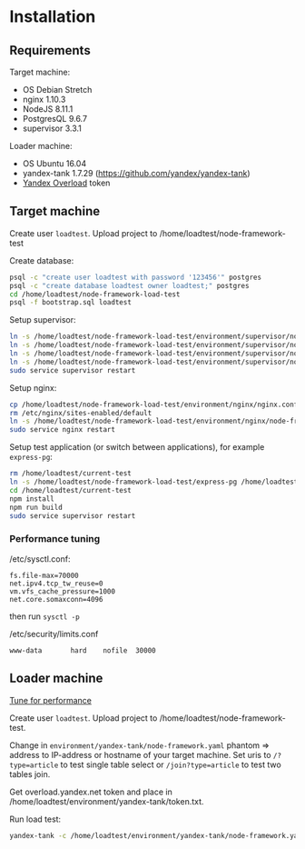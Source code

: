 # Installation

## Requirements

Target machine:
* OS Debian Stretch
* nginx 1.10.3
* NodeJS 8.11.1
* PostgresQL 9.6.7
* supervisor 3.3.1

Loader machine:
* OS Ubuntu 16.04
* yandex-tank 1.7.29 (https://github.com/yandex/yandex-tank)
* [Yandex Overload](http://overload.yandex.net) token

## Target machine

Create user `loadtest`.
Upload project to /home/loadtest/node-framework-test

Create database:
```sh
psql -c "create user loadtest with password '123456'" postgres
psql -c "create database loadtest owner loadtest;" postgres
cd /home/loadtest/node-framework-load-test
psql -f bootstrap.sql loadtest 
```

Setup supervisor:
```sh
ln -s /home/loadtest/node-framework-load-test/environment/supervisor/node-framework_1.conf /etc/supervisor/conf.d/
ln -s /home/loadtest/node-framework-load-test/environment/supervisor/node-framework_2.conf /etc/supervisor/conf.d/
ln -s /home/loadtest/node-framework-load-test/environment/supervisor/node-framework_3.conf /etc/supervisor/conf.d/
ln -s /home/loadtest/node-framework-load-test/environment/supervisor/node-framework_4.conf /etc/supervisor/conf.d/
sudo service supervisor restart
```

Setup nginx:
```sh
cp /home/loadtest/node-framework-load-test/environment/nginx/nginx.conf /etc/nginx/
rm /etc/nginx/sites-enabled/default
ln -s /home/loadtest/node-framework-load-test/environment/nginx/node-framework.conf /etc/nginx/sites-enabled/
sudo service nginx restart
```

Setup test application (or switch between applications), for example `express-pg`:
```sh
rm /home/loadtest/current-test
ln -s /home/loadtest/node-framework-load-test/express-pg /home/loadtest/current-test
cd /home/loadtest/current-test
npm install
npm run build
sudo service supervisor restart
```

### Performance tuning

/etc/sysctl.conf:
```
fs.file-max=70000
net.ipv4.tcp_tw_reuse=0
vm.vfs_cache_pressure=1000
net.core.somaxconn=4096
```
then run `sysctl -p`

/etc/security/limits.conf
```
www-data       hard    nofile  30000
```


## Loader machine

[Tune for performance](http://yandextank.readthedocs.io/en/latest/generator_tuning.html#tuning)

Create user `loadtest`.
Upload project to /home/loadtest/node-framework-test.

Change in `environment/yandex-tank/node-framework.yaml` phantom => address to IP-address or hostname
of your target machine. Set uris to `/?type=article` to test single table select or `/join?type=article`
to test two tables join.

Get overload.yandex.net token and place in /home/loadtest/environment/yandex-tank/token.txt.

Run load test:
```sh
yandex-tank -c /home/loadtest/environment/yandex-tank/node-framework.yaml
```

